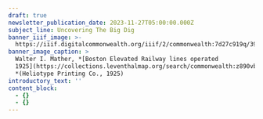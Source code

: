 ```yaml
---
draft: true
newsletter_publication_date: 2023-11-27T05:00:00.000Z
subject_line: Uncovering The Big Dig
banner_iiif_image: >-
  https://iiif.digitalcommonwealth.org/iiif/2/commonwealth:7d27c919q/390,1587,3552,1686/full/0/default.jpg
banner_image_caption: >
  Walter I. Mather, *[Boston Elevated Railway lines operated
  1925](https://collections.leventhalmap.org/search/commonwealth:z890vb900),
  *(Heliotype Printing Co., 1925)
introductory_text: ''
content_block:
  - {}
  - {}
---
```


